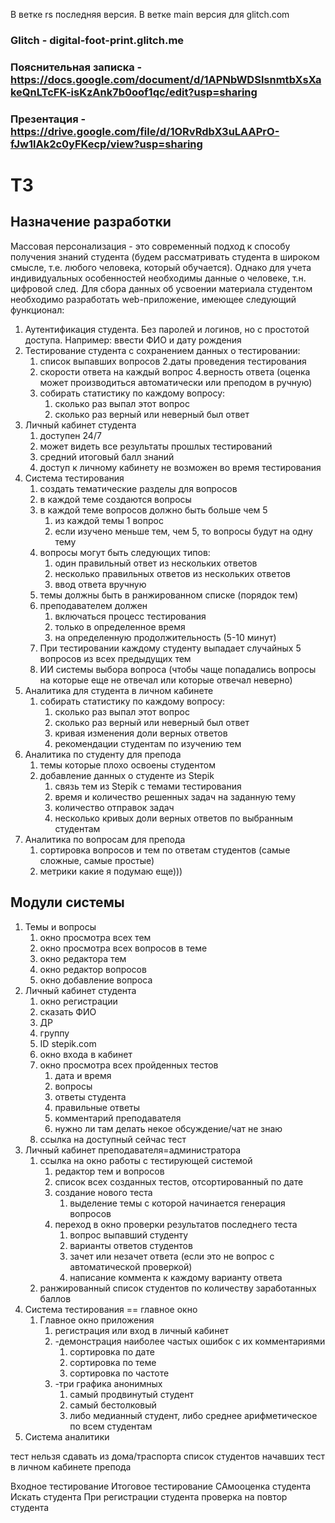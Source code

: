В ветке rs последняя версия.
В ветке main версия для glitch.com
### Glitch - digital-foot-print.glitch.me
### Пояснительная записка - https://docs.google.com/document/d/1APNbWDSlsnmtbXsXakeQnLTcFK-isKzAnk7b0oof1qc/edit?usp=sharing
### Презентация - https://drive.google.com/file/d/1ORvRdbX3uLAAPrO-fJw1lAk2c0yFKecp/view?usp=sharing
# ТЗ
## Назначение разработки
Массовая персонализация - это современный подход к способу получения знаний студента (будем рассматривать студента в широком смысле, т.е. любого человека, который обучается). Однако для учета индивидуальных особенностей необходимы данные о человеке, т.н. цифровой след. Для сбора данных об усвоении материала студентом необходимо разработать web-приложение, имеющее следующий функционал:
1. Аутентификация студента. Без паролей и логинов, но с простотой доступа. Например: ввести ФИО и дату рождения
2. Тестирование студента с сохранением данных о тестировании:
    1. список выпавших вопросов
    2.даты проведения тестирования
    3. скорости ответа на каждый вопрос
    4.верность ответа (оценка может производиться автоматически или преподом в ручную)
    5. собирать статистику по каждому вопросу:
        1. сколько раз выпал этот вопрос
        2. сколько раз верный или неверный был ответ 
3. Личный кабинет студента
    1. доступен 24/7
    2. может видеть все результаты прошлых тестирований
    3. средний итоговый балл знаний
    4. доступ к личному кабинету не возможен во время тестирования
4. Система тестирования
    1. создать тематические разделы для вопросов
    2. в каждой теме создаются вопросы
    3. в каждой теме вопросов должно быть больше чем 5
        1. из каждой темы 1 вопрос
        2. если изучено меньше тем, чем 5, то вопросы будут на одну тему
    4. вопросы могут быть следующих типов:
        1. один правильный ответ из нескольких ответов
        2. несколько правильных ответов из нескольких ответов
        3. ввод ответа вручную
    5. темы должны быть в ранжированном списке (порядок тем)
    6. преподавателем должен 
        1. включаться процесс тестирования 
        2. только в определенное время
        3. на определенную продолжительность (5-10 минут)
    7. При тестировании каждому студенту выпадает случайных 5 вопросов из всех предыдущих тем
    8. ИИ системы выбора вопроса (чтобы чаще попадались вопросы на которые еще не отвечал или которые отвечал неверно)
5. Аналитика для студента в личном кабинете
    1. собирать статистику по каждому вопросу:
        1. сколько раз выпал этот вопрос
        2. сколько раз верный или неверный был ответ 
        3. кривая изменения доли верных ответов
        4. рекомендации студентам по изучению тем
6. Аналитика по студенту для препода
    1. темы которые плохо освоены студентом
    2. добавление данных о студенте из Stepik
        1. связь тем из Stepik с темами тестирования
        2. время и количество решенных задач на заданную тему
        3. количество отправок задач
        4. несколько кривых доли верных ответов по выбранным студентам
7. Аналитика по вопросам для препода
    1. сортировка вопросов и тем по ответам студентов (самые сложные, самые простые)
    2. метрики какие я подумаю еще)))


## Модули системы
1. Темы и вопросы
    1. окно просмотра всех тем
    2. окно просмотра всех вопросов в теме
    3. окно редактора тем
    4. окно редактор вопросов
    5. окно добавление вопроса
2. Личный кабинет студента
    1. окно регистрации
      1. сказать ФИО
      2. ДР
      3. группу
      4. ID stepik.com
    2. окно входа в кабинет
    3. окно просмотра всех пройденных тестов
        1. дата и время
        2. вопросы
        3. ответы студента
        4. правильные ответы
        5. комментарий преподавателя
        6. нужно ли там делать некое обсуждение/чат не знаю
    4. ссылка на доступный сейчас тест
3. Личный кабинет преподавателя=администратора
    1. ссылка на окно  работы с тестирующей системой	
        1. редактор тем и вопросов
        2. список всех созданных тестов, отсортированный по дате
        3. создание нового теста
            1. выделение темы с которой начинается генерация вопросов
        4. переход в окно проверки результатов последнего теста
            1. вопрос выпавший студенту
            2. варианты ответов студентов
            3. зачет или незачет ответа (если это не вопрос с автоматической проверкой)
            4. написание коммента к каждому варианту  ответа
    2. ранжированный список студентов по количеству заработанных баллов
4. Система тестирования ==  главное окно
    1. Главное окно приложения
        1. регистрация или вход в личный кабинет
        2. -демонстрация наиболее частых ошибок с их комментариями
            1. сортировка по дате
            2. сортировка по теме
            3. сортировка по частоте
        3. -три графика анонимных
            1. самый продвинутый студент
            2. самый бестолковый
            3. либо медианный студент, либо среднее арифметическое по всем студентам 	
5. Система аналитики


тест нельзя сдавать из дома/траспорта
список студентов начавших тест в личном кабинете препода

Входное тестирование
Итоговое тестирование
САмооценка студента
Искать студента
При регистрации студента проверка на повтор студента
